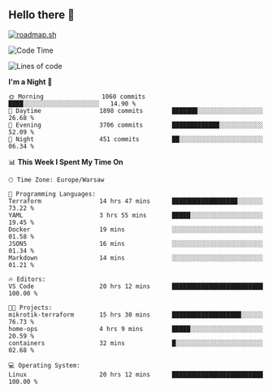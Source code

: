 ## Hello there 👋

[![roadmap.sh](https://roadmap.sh/card/wide/66979ceebf471856f5e911d3?variant=dark)](https://roadmap.sh)

<!--
**vrozaksen/vrozaksen** is a ✨ _special_ ✨ repository because its `README.md` (this file) appears on your GitHub profile.

Here are some ideas to get you started:

- 🔭 I’m currently working on ...
- 🌱 I’m currently learning ...
- 👯 I’m looking to collaborate on ...
- 🤔 I’m looking for help with ...
- 💬 Ask me about ...
- 📫 How to reach me: ...
- 😄 Pronouns: ...
- ⚡ Fun fact: ...
-->

<!--START_SECTION:waka-->
![Code Time](http://img.shields.io/badge/Code%20Time-65%20hrs%2019%20mins-blue)

![Lines of code](https://img.shields.io/badge/From%20Hello%20World%20I%27ve%20Written-393.8%20thousand%20lines%20of%20code-blue)

**I'm a Night 🦉** 

```text
🌞 Morning                1060 commits        ████░░░░░░░░░░░░░░░░░░░░░   14.90 % 
🌆 Daytime                1898 commits        ███████░░░░░░░░░░░░░░░░░░   26.68 % 
🌃 Evening                3706 commits        █████████████░░░░░░░░░░░░   52.09 % 
🌙 Night                  451 commits         ██░░░░░░░░░░░░░░░░░░░░░░░   06.34 % 
```


📊 **This Week I Spent My Time On** 

```text
🕑︎ Time Zone: Europe/Warsaw

💬 Programming Languages: 
Terraform                14 hrs 47 mins      ██████████████████░░░░░░░   73.22 % 
YAML                     3 hrs 55 mins       █████░░░░░░░░░░░░░░░░░░░░   19.45 % 
Docker                   19 mins             ░░░░░░░░░░░░░░░░░░░░░░░░░   01.58 % 
JSON5                    16 mins             ░░░░░░░░░░░░░░░░░░░░░░░░░   01.34 % 
Markdown                 14 mins             ░░░░░░░░░░░░░░░░░░░░░░░░░   01.21 % 

🔥 Editors: 
VS Code                  20 hrs 12 mins      █████████████████████████   100.00 % 

🐱‍💻 Projects: 
mikrotik-terraform       15 hrs 30 mins      ███████████████████░░░░░░   76.73 % 
home-ops                 4 hrs 9 mins        █████░░░░░░░░░░░░░░░░░░░░   20.59 % 
containers               32 mins             █░░░░░░░░░░░░░░░░░░░░░░░░   02.68 % 

💻 Operating System: 
Linux                    20 hrs 12 mins      █████████████████████████   100.00 % 
```


<!--END_SECTION:waka-->